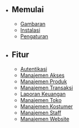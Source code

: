 - ## Memulai
    - [Gambaran](/{{route}}/{{version}}/overview)
    - [Instalasi](/{{route}}/{{version}}/installation)
    - [Pengaturan](#)

- ## Fitur
    - [Autentikasi](/{{route}}/{{version}}/feature/authentication)
    - [Manajemen Akses](#)
    - [Manajemen Produk](#)
    - [Manajemen Transaksi](#)
    - [Laporan Keuangan](#)
    - [Manajemen Toko](#)
    - [Manajemen Kostumer](#)
    - [Manajemen Staff](#)
    - [Manajemen Website](#)